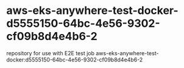 # aws-eks-anywhere-test-docker-d5555150-64bc-4e56-9302-cf09b8d4e4b6-2
repository for use with E2E test job aws-eks-anywhere-test-docker:d5555150-64bc-4e56-9302-cf09b8d4e4b6-2
